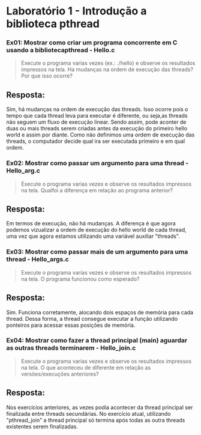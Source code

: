 <h1>Laboratório 1 - Introdução a biblioteca pthread</h1>
 
### Ex01: Mostrar como criar um programa concorrente em C usando a bibliotecapthread - Hello.c

> Execute o programa varias vezes (ex.: ./hello) e observe os resultados impressos na tela. Ha mudanças na ordem de execução das threads? Por que isso ocorre?

## Resposta:

Sim, há mudanças na ordem de execução das threads.
Isso ocorre pois o tempo que cada thread leva para executar é diferente, ou seja,as threads não seguem um fluxo de execução linear.
Sendo assim, pode aconter de duas ou mais threads serem criadas antes da execução do primeiro hello world e assim por diante.
Como não definimos uma ordem de execução das threads, o computador decide qual ira ser executada primeiro e em qual ordem.

### Ex02: Mostrar como passar um argumento para uma thread - Hello_arg.c

> Execute o programa varias vezes e observe os resultados impressos na tela. Qualfoi a diferença em relação ao programa anterior?

## Resposta:

Em termos de execução, não há mudanças. A diferença é que agora podemos vizualizar a ordem de execução do hello world de cada thread,
uma vez que agora estamos utilizando uma variável auxiliar "threads".

### Ex03: Mostrar como passar mais de um argumento para uma thread - Hello_args.c

> Execute o programa varias vezes e observe os resultados impressos na tela. O programa funcionou como esperado?

## Resposta:

Sim. Funciona corretamente, alocando dois espaços de memória para cada thread. 
Dessa forma, a thread consegue executar a função utilizando ponteiros para acessar essas posições de memória.

### Ex04: Mostrar como fazer a thread principal (main) aguardar as outras threads terminarem - Hello_join.c

> Execute o programa varias vezes e observe os resultados impressos na tela. O que aconteceu de diferente em relação as versões/execuções anteriores?

## Resposta:

Nos exercícios anteriores, as vezes podia acontecer da thread principal ser finalizada entre threads secundárias.
No exercício atual, utilizando "pthread_join" a thread principal só termina após todas as outra threads existentes serem finalizadas.
